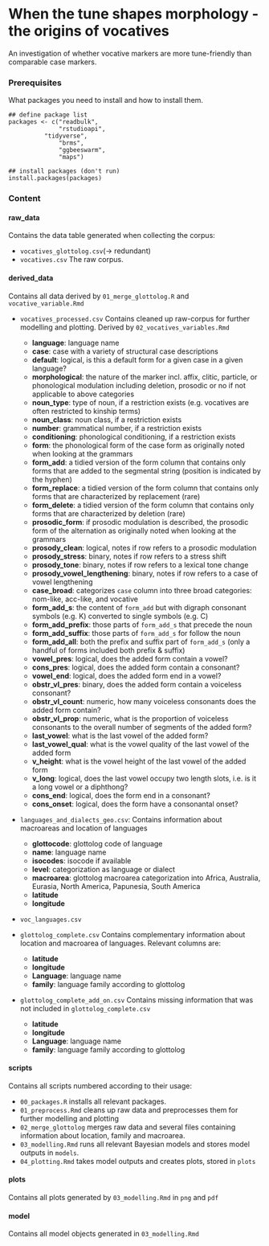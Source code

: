 # When the tune shapes morphology - the origins of vocatives

An investigation of whether vocative markers are more tune-friendly than comparable case markers.

### Prerequisites

What packages you need to install and how to install them.

```
## define package list
packages <- c("readbulk",
              "rstudioapi",
	      "tidyverse",
              "brms",
              "ggbeeswarm",
              "maps")

## install packages (don't run)
install.packages(packages)

```

### Content

#### raw_data
Contains the data table generated when collecting the corpus:
  * `vocatives_glottolog.csv`(-> redundant)
  * `vocatives.csv` 
  The raw corpus.
  
#### derived_data
Contains all data derived by `01_merge_glottolog.R` and `vocative_variable.Rmd`
  * `vocatives_processed.csv`
  Contains cleaned up raw-corpus for further modelling and plotting. Derived by `02_vocatives_variables.Rmd`
  	- **language**: 	language name
	- **case**: 		case with a variety of structural case descriptions
	- **default**: 		logical, is this a default form for a given case in a given language?
	- **morphological**:	the nature of the marker incl. affix, clitic, particle, or phonological modulation including deletion, prosodic or no if not applicable to above categories
	- **noun_type**: 	type of noun, if a restriction exists (e.g. vocatives are often restricted to kinship terms)
	- **noun_class**:	noun class, if a restriction exists
	- **number**:		grammatical number, if a restriction exists
	- **conditioning**:	phonological conditioning, if a restriction exists
	- **form**:		the  phonological form of the case form as originally noted when looking at the grammars
	- **form_add**:		a tidied version of the form column that contains only forms that are added to the segmental string (position is indicated by the hyphen)
	- **form_replace**: 	a tidied version of the form column that contains only forms that are characterized by replacement (rare)
	- **form_delete**: 	a tidied version of the form column that contains only forms that are characterized by deletion (rare)
	- **prosodic_form**:	if prosodic modulation is described, the prosodic form of the alternation as originally noted when looking at the grammars
	- **prosody_clean**: 	logical, notes if row refers to a prosodic modulation
	- **prosody_stress**: 	binary, notes if row refers to a stress shift
	- **prosody_tone**: 	binary, notes if row refers to a lexical tone change
	- **prosody_vowel_lengthening**: 	binary, notes if row refers to a case of vowel lengthening
	- **case_broad**:	categorizes `case` column into three broad categories: nom-like, acc-like, and vocative
	- **form_add_s**:	the content of `form_add` but with digraph consonant symbols (e.g. K) converted to single symbols (e.g. C)
	- **form_add_prefix**:	those parts of `form_add_s` that precede the noun
	- **form_add_suffix**: 	those parts of `form_add_s` for follow the noun
	- **form_add_all**:	both the prefix and suffix part of `form_add_s` (only a handful of forms included both prefix & suffix)
	- **vowel_pres**:	logical, does the added form contain a vowel?
	- **cons_pres**:	logical, does the added form contain a consonant?
	- **vowel_end**:	logical, does the added form end in a vowel?
	- **obstr_vl_pres**:	binary, does the added form contain a voiceless consonant?
	- **obstr_vl_count**:	numeric, how many voiceless consonants does the added form contain?
	- **obstr_vl_prop**:	numeric, what is the proportion of voiceless consonants to the overall number of segments of the added form?
	- **last_vowel**:	what is the last vowel of the added form?
	- **last_vowel_qual**:	what is the vowel quality of the last vowel of the added form
	- **v_height**:		what is the vowel height of the last vowel of the added form
	- **v_long**:		logical, does the last vowel occupy two length slots, i.e. is it a long vowel or a diphthong?
	- **cons_end**:		logical, does the form end in a consonant?
	- **cons_onset**:	logical, does the form have a consonantal onset?
  
  
  * `languages_and_dialects_geo.csv`: 
  Contains information about macroareas and location of languages
  	- **glottocode**: 	glottolog code of language 	
  	- **name**:		language name
  	- **isocodes**:		isocode if available
  	- **level**:		categorization as language or dialect
 	- **macroarea**:	glottolog macroarea categorization into Africa, Australia, Eurasia, North America, Papunesia, South America
  	- **latitude**
  	- **longitude**
  
  * `voc_languages.csv`	
  
  * `glottolog_complete.csv`
  Contains complementary information about location and macroarea of languages. Relevant columns are: 
  	- **latitude**
  	- **longitude**
  	- **Language**: 	language name
	- **family**: 		language family according to glottolog
  
  * `glottolog_complete_add_on.csv`
  Contains missing information that was not included in `glottolog_complete.csv`
 	- **latitude**
  	- **longitude**
  	- **Language**: 	language name
	- **family**: 		language family according to glottolog

#### scripts 
Contains all scripts numbered according to their usage:
* `00_packages.R` installs all relevant packages.
* `01_preprocess.Rmd` cleans up raw data and preprocesses them for further modelling and plotting
* `02_merge_glottolog` merges raw data and several files containing information about location, family and macroarea.
* `03_modelling.Rmd` runs all relevant Bayesian models and stores model outputs in `models`.
* `04_plotting.Rmd` takes model outputs and creates plots, stored in `plots`
  
#### plots  
Contains all plots generated by `03_modelling.Rmd` in `png` and `pdf`

#### model
Contains all model objects generated in `03_modelling.Rmd`
